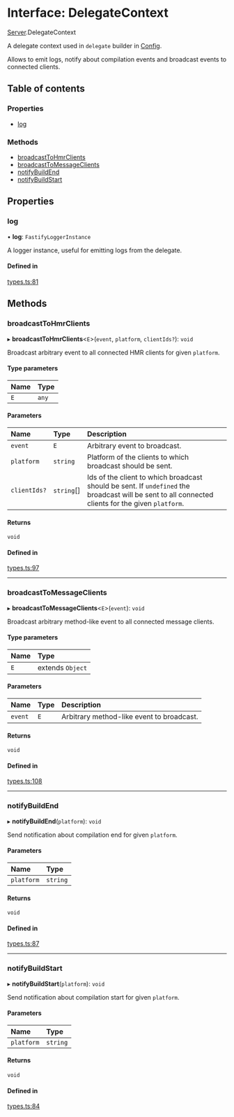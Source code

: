 # Interface: DelegateContext

[Server](../modules/Server.md).DelegateContext

A delegate context used in `delegate` builder in [Config](./Server.Config.md).

Allows to emit logs, notify about compilation events and broadcast events to connected clients.

## Table of contents

### Properties

- [log](./Server.DelegateContext.md#log)

### Methods

- [broadcastToHmrClients](./Server.DelegateContext.md#broadcasttohmrclients)
- [broadcastToMessageClients](./Server.DelegateContext.md#broadcasttomessageclients)
- [notifyBuildEnd](./Server.DelegateContext.md#notifybuildend)
- [notifyBuildStart](./Server.DelegateContext.md#notifybuildstart)

## Properties

### log

• **log**: `FastifyLoggerInstance`

A logger instance, useful for emitting logs from the delegate.

#### Defined in

[types.ts:81](https://github.com/callstack/repack/blob/1d9a1bb/packages/dev-server/src/types.ts#L81)

## Methods

### broadcastToHmrClients

▸ **broadcastToHmrClients**<`E`\>(`event`, `platform`, `clientIds?`): `void`

Broadcast arbitrary event to all connected HMR clients for given `platform`.

#### Type parameters

| Name | Type |
| :------ | :------ |
| `E` | `any` |

#### Parameters

| Name | Type | Description |
| :------ | :------ | :------ |
| `event` | `E` | Arbitrary event to broadcast. |
| `platform` | `string` | Platform of the clients to which broadcast should be sent. |
| `clientIds?` | `string`[] | Ids of the client to which broadcast should be sent. If `undefined` the broadcast will be sent to all connected clients for the given `platform`. |

#### Returns

`void`

#### Defined in

[types.ts:97](https://github.com/callstack/repack/blob/1d9a1bb/packages/dev-server/src/types.ts#L97)

___

### broadcastToMessageClients

▸ **broadcastToMessageClients**<`E`\>(`event`): `void`

Broadcast arbitrary method-like event to all connected message clients.

#### Type parameters

| Name | Type |
| :------ | :------ |
| `E` | extends `Object` |

#### Parameters

| Name | Type | Description |
| :------ | :------ | :------ |
| `event` | `E` | Arbitrary method-like event to broadcast. |

#### Returns

`void`

#### Defined in

[types.ts:108](https://github.com/callstack/repack/blob/1d9a1bb/packages/dev-server/src/types.ts#L108)

___

### notifyBuildEnd

▸ **notifyBuildEnd**(`platform`): `void`

Send notification about compilation end for given `platform`.

#### Parameters

| Name | Type |
| :------ | :------ |
| `platform` | `string` |

#### Returns

`void`

#### Defined in

[types.ts:87](https://github.com/callstack/repack/blob/1d9a1bb/packages/dev-server/src/types.ts#L87)

___

### notifyBuildStart

▸ **notifyBuildStart**(`platform`): `void`

Send notification about compilation start for given `platform`.

#### Parameters

| Name | Type |
| :------ | :------ |
| `platform` | `string` |

#### Returns

`void`

#### Defined in

[types.ts:84](https://github.com/callstack/repack/blob/1d9a1bb/packages/dev-server/src/types.ts#L84)
